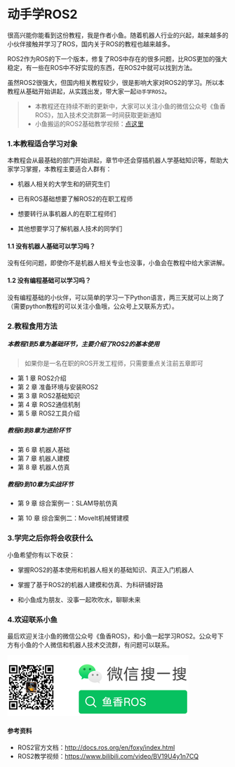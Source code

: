 # 动手学ROS2
很高兴能你能看到这份教程，我是作者小鱼。随着机器人行业的兴起，越来越多的小伙伴接触并学习了ROS，国内关于ROS的教程也越来越多。

ROS2作为ROS的下一个版本，修复了ROS中存在的很多问题，比ROS更加的强大稳定，有一些在ROS中不好实现的东西，在ROS2中就可以找到方法。

虽然ROS2很强大，但国内相关教程较少，很是影响大家对ROS2的学习。所以本教程从基础开始讲起，从实践出发，带大家一起`动手学ROS2`。

> - 本教程还在持续不断的更新中，大家可以关注小鱼的微信公众号《鱼香ROS》，加入技术交流群第一时间获取更新通知
> - 小鱼搬运的ROS2基础教学视频：[点这里](https://www.bilibili.com/video/BV19U4y1n7CQ)


### 1.本教程适合学习对象

本教程会从最基础的部门开始讲起，章节中还会穿插机器人学基础知识等，帮助大家学习掌握，本教程主要适合人群有：

- 机器人相关的大学生和的研究生们

- 已有ROS基础想要了解ROS2的在职工程师

- 想要转行从事机器人的在职工程师们

- 其他想要学习了解机器人技术的同学们

#### 1.1 没有机器人基础可以学习吗？

没有任何问题，即使你不是机器人相关专业也没事，小鱼会在教程中给大家讲解。

#### 1.2 没有编程基础可以学习吗？
没有编程基础的小伙伴，可以简单的学习一下Python语言，两三天就可以上岗了（需要python教程的可以关注小鱼哦，公众号上又联系方式）。

### 2.教程食用方法
##### 本教程1到5章为基础环节，主要介绍了ROS2的基本使用

> 如果你是一名在职的ROS开发工程师，只需要重点关注前五章即可

- 第 1 章 ROS2介绍
- 第 2 章 准备环境与安装ROS2
- 第 3 章 ROS2基础知识
- 第 4 章 ROS2通信机制
- 第 5 章 ROS2工具介绍


##### 教程6到8章为进阶环节

- 第 6 章 机器人基础
- 第 7 章 机器人建模
- 第 8 章 机器人仿真

##### 教程9到10章为实战环节

- 第 9 章 综合案例一：SLAM导航仿真

- 第 10 章 综合案例二：MoveIt机械臂建模


### 3.学完之后你将会收获什么
小鱼希望你有以下收获：

- 掌握ROS2的基本使用和机器人相关的基础知识、真正入门机器人

- 掌握了基于ROS2的机器人建模和仿真、为科研铺好路

- 和小鱼成为朋友、没事一起吹吹水，聊聊未来



### 4.欢迎联系小鱼

最后欢迎关注小鱼的微信公众号《鱼香ROS》，和小鱼一起学习ROS2。公众号下方有小鱼的个人微信和机器人技术交流群，有问题可以联系。

<img src="README/imgs/image-20210726192026520.png" alt="image-20210726192026520" style="zoom:50%;" />




#### 参考资料
- ROS2官方文档：http://docs.ros.org/en/foxy/index.html
- ROS2教学视频：https://www.bilibili.com/video/BV19U4y1n7CQ
